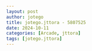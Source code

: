 ```yaml
---
layout: post
author: jotego
title: jotego.jttora - 5807525
date: 2024-10-11
categories: [Arcade, jttora]
tags: [jotego.jttora]
---
```


